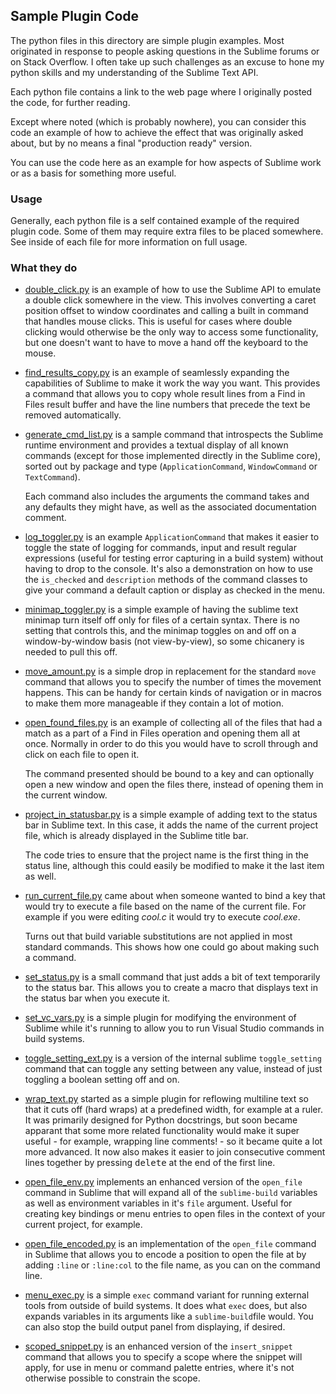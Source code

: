 Sample Plugin Code
------------------

The python files in this directory are simple plugin examples. Most originated
in response to people asking questions in the Sublime forums or on Stack
Overflow. I often take up such challenges as an excuse to hone my python skills
and my understanding of the Sublime Text API.

Each python file contains a link to the web page where I originally posted the
code, for further reading.

Except where noted (which is probably nowhere), you can consider this code an
example of how to achieve the effect that was originally asked about, but by no
means a final "production ready" version.

You can use the code here as an example for how aspects of Sublime work or as a
basis for something more useful.

### Usage

Generally, each python file is a self contained example of the required plugin
code. Some of them may require extra files to be placed somewhere. See inside
of each file for more information on full usage.

### What they do

 * [double_click.py](double_click.py) is an example of how to use the Sublime
   API to emulate a double click somewhere in the view. This involves
   converting a caret position offset to window coordinates and calling a built
   in command that handles mouse clicks. This is useful for cases where double
   clicking would otherwise be the only way to access some functionality, but
   one doesn't want to have to move a hand off the keyboard to the mouse.

 * [find_results_copy.py](find_results_copy.py) is an example of seamlessly
   expanding the capabilities of Sublime to make it work the way you want. This
   provides a command that allows you to copy whole result lines from a Find in
   Files result buffer and have the line numbers that precede the text be
   removed automatically.

 * [generate_cmd_list.py](generate_cmd_list.py) is a sample command that
   introspects the Sublime runtime environment and provides a textual display
   of all known commands (except for those implemented directly in the Sublime
   core), sorted out by package and type (`ApplicationCommand`, `WindowCommand`
   or `TextCommand`).

   Each command also includes the arguments the command takes and any defaults
   they might have, as well as the associated documentation comment.

 * [log_toggler.py](log_toggler.py) is an example `ApplicationCommand` that
   makes it easier to toggle the state of logging for commands, input and
   result regular expressions (useful for testing error capturing in a build
   system) without having to drop to the console. It's also a demonstration on
   how to use the `is_checked` and `description` methods of the command classes
   to give your command a default caption or display as checked in the menu.

 * [minimap_toggler.py](minimap_toggler.py) is a simple example of having the
   sublime text minimap turn itself off only for files of a certain syntax.
   There is no setting that controls this, and the minimap toggles on and off
   on a window-by-window basis (not view-by-view), so some chicanery is needed
   to pull this off.

 * [move_amount.py](move_amount.py) is a simple drop in replacement for the
   standard `move` command that allows you to specify the number of times the
   movement happens. This can be handy for certain kinds of navigation or in
   macros to make them more manageable if they contain a lot of motion.

 * [open_found_files.py](open_found_files.py) is an example of collecting all
   of the files that had a match as a part of a Find in Files operation and
   opening them all at once. Normally in order to do this you would have to
   scroll through and click on each file to open it.

   The command presented should be bound to a key and can optionally open a new
   window and open the files there, instead of opening them in the current
   window.

 * [project_in_statusbar.py](project_in_statusbar.py) is a simple example of
   adding text to the status bar in Sublime text. In this case, it adds the
   name of the current project file, which is already displayed in the Sublime
   title bar.

   The code tries to ensure that the project name is the first thing in the
   status line, although this could easily be modified to make it the last item
   as well.

 * [run_current_file.py](run_current_file.py) came about when someone wanted to
   bind a key that would try to execute a file based on the name of the current
   file. For example if you were editing *cool.c* it would try to execute
   *cool.exe*.

   Turns out that build variable substitutions are not applied in most standard
   commands. This shows how one could go about making such a command.

 * [set_status.py](set_status.py) is a small command that just adds a bit of
   text temporarily to the status bar. This allows you to create a macro that
   displays text in the status bar when you execute it.

 * [set_vc_vars.py](set_vc_vars.py) is a simple plugin for modifying the
   environment of Sublime while it's running to allow you to run Visual Studio
   commands in build systems.

 * [toggle_setting_ext.py](toggle_setting_ext.py) is a version of the internal
   sublime `toggle_setting` command that can toggle any setting between any
   value, instead of just toggling a boolean setting off and on.

 * [wrap_text.py](wrap_text.py) started as a simple plugin for reflowing
   multiline text so that it cuts off (hard wraps) at a predefined width, for
   example at a ruler. It was primarily designed for Python docstrings, but soon
   became apparant that some more related functionality would make it super
   useful - for example, wrapping line comments! - so it became quite a lot more
   advanced. It now also makes it easier to join consecutive comment lines
   together by pressing <kbd>delete</kbd> at the end of the first line.

 * [open_file_env.py](open_file_env.py) implements an enhanced version of the
   `open_file` command in Sublime that will expand all of the `sublime-build`
   variables as well as environment variables in it's `file` argument. Useful
   for creating key bindings or menu entries to open files in the context of
   your current project, for example.

 * [open_file_encoded.py](open_file_encoded.py) is an implementation of the
   `open_file` command in Sublime that allows you to encode a position to open
   the file at by adding `:line` or `:line:col` to the file name, as you can on
   the command line.

 * [menu_exec.py](menu_exec.py) is a simple `exec` command variant for running
   external tools from outside of build systems. It does what `exec` does, but
   also expands variables in its arguments like a `sublime-build`file  would.
   You can also stop the build output panel from displaying, if desired.

 * [scoped_snippet.py](scoped_snippet.py) is an enhanced version of the
   `insert_snippet` command that allows you to specify a scope where the
   snippet will apply, for use in menu or command palette entries, where it's
   not otherwise possible to constrain the scope.
